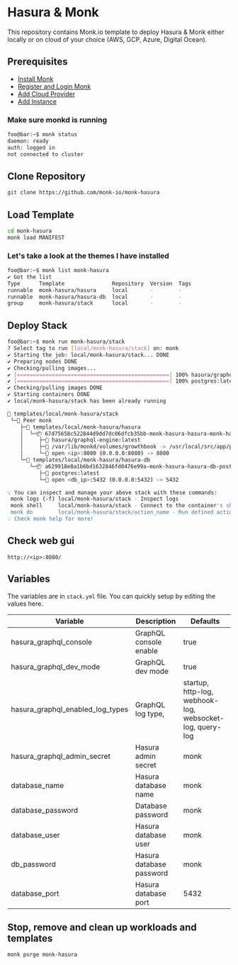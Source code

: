 # Hasura & Monk

This repository contains Monk.io template to deploy Hasura & Monk either locally or on cloud of your choice (AWS, GCP, Azure, Digital Ocean).

## Prerequisites

- [Install Monk](https://docs.monk.io/docs/get-monk)
- [Register and Login Monk](https://docs.monk.io/docs/acc-and-auth)
- [Add Cloud Provider](https://docs.monk.io/docs/cloud-provider)
- [Add Instance](https://docs.monk.io/docs/multi-cloud)

### Make sure monkd is running

```bash
foo@bar:~$ monk status
daemon: ready
auth: logged in
not connected to cluster
```

## Clone Repository

```bash
git clone https://github.com/monk-io/monk-hasura
```

## Load Template

```bash
cd monk-hasura
monk load MANIFEST
```

### Let's take a look at the themes I have installed

```bash
foo@bar:~$ monk list monk-hasura
✔ Got the list
Type      Template               Repository  Version  Tags
runnable  monk-hasura/hasura     local       -        -
runnable  monk-hasura/hasura-db  local       -        -
group     monk-hasura/stack      local       -        -
```

## Deploy Stack

```bash
foo@bar:~$ monk run monk-hasura/stack
? Select tag to run [local/monk-hasura/stack] on: monk
✔ Starting the job: local/monk-hasura/stack... DONE
✔ Preparing nodes DONE
✔ Checking/pulling images...
✔ [================================================] 100% hasura/graphql-engine:latest monk
✔ [================================================] 100% postgres:latest monk
✔ Checking/pulling images DONE
✔ Starting containers DONE
✔ local/monk-hasura/stack has been already running

🔩 templates/local/monk-hasura/stack
 └─🧊 Peer monk
    ├─🔩 templates/local/monk-hasura/hasura
    │  └─📦 67d75658c522844d9dd7dc06dfcb35bb-monk-hasura-hasura-monk-hasura
    │     ├─🧩 hasura/graphql-engine:latest
    │     ├─💾 /var/lib/monkd/volumes/growthbook -> /usr/local/src/app/packages/back-end/uploads
    │     └─🔌 open <ip>:8080 (0.0.0.0:8080) -> 8080
    └─🔩 templates/local/monk-hasura/hasura-db
       └─📦 a629918e0a1b6bd1632846fd0476e99a-monk-hasura-hasura-db-postgres
          ├─🧩 postgres:latest
          └─🔌 open <db_ip>:5432 (0.0.0.0:5432) -> 5432

💡 You can inspect and manage your above stack with these commands:
 monk logs (-f) local/monk-hasura/stack - Inspect logs
 monk shell     local/monk-hasura/stack - Connect to the container's shell
 monk do        local/monk-hasura/stack/action_name - Run defined action (if exists)
💡 Check monk help for more!
```

## Check web gui

`http://<ip>:8080/`

## Variables

The variables are in `stack.yml` file. You can quickly setup by editing the values here.

| Variable                         | Description              | Defaults                                                 |
|----------------------------------|--------------------------|----------------------------------------------------------|
| hasura_graphql_console           | GraphQL console enable   | true                                                     |
| hasura_graphql_dev_mode          |  GraphQL dev mode        | true                                                     |
| hasura_graphql_enabled_log_types | GraphQL log type,        | startup, http-log, webhook-log, websocket-log, query-log |
| hasura_graphql_admin_secret      | Hasura admin secret      | monk                                                     |
| database_name                    | Hasura database name     | monk                                                     |
| database_password                | Database password        | monk                                                     |
| database_user                    | Hasura database user     | monk                                                     |
| db_password                      | Hasura database password | monk                                                     |
| database_port                    | Hasura database port     | 5432                                                     |

## Stop, remove and clean up workloads and templates

```bash
monk purge monk-hasura
```
